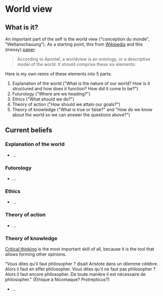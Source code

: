 # World view

## What is it?

An important part of the self is the world view ("conception du monde", "Weltanschauung"). As a starting point, this from [Wikipedia](http://en.wikipedia.org/wiki/World_view) and this (messy) [paper](http://www.vub.ac.be/CLEA/pub/books/worldviews.pdf):

> According to Apostel, a worldview is an ontology, or a descriptive model of the world. It should comprise these six elements:

Here is my own remix of these elements into 5 parts:

1. Explanation of the world ("What is the nature of our world? How is it structured and how does it function? How did it come to be?")
2. Futurology ("Where are we heading?")
3. Ethics ("What should we do?")
4. Theory of action ("How should we attain our goals?")
5. Theory of knowledge ("What is true or false?" and "How do we know about the world so we can answer the questions above?")

## Current beliefs

### Explanation of the world

- …

### Futorology

- …

### Ethics

- …

### Theory of action

- …

### Theory of knowledge

[Critical thinking](http://en.wikipedia.org/wiki/Critical_thinking) is the most important skill of all, because it is the tool that allows forming other opinions.

"Vous dites qu'il faut philosopher ? disait Aristote dans un dilemme célèbre. Alors il faut en effet philosopher. Vous dites qu'il ne faut pas philosopher ? Alors il faut encore philosopher. De toute manière il est nécessaire de philosopher." (Éthique à Nicomaque? Protrepticus?)

- …

